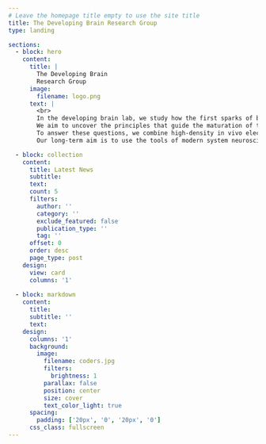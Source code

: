 ```yaml
---
# Leave the homepage title empty to use the site title
title: The Developing Brain Research Group
type: landing

sections:
  - block: hero
    content:
      title: |
        The Developing Brain
        Research Group
      image:
        filename: logo.png
      text: |
	    <br>
		In the developing brain lab, we study how the first sparks of brain activity mature into the flexible, balanced networks that let us do all the complex behaviors  that truly make us human. 
		We aim to uncover the principles that guide the maturation of the subtle balance between excitatory and inhibitory neurons,	and how through their tug-of-war that unfolds over development emerge complex neural dynamics.
		To answer these questions, we combine high-density in vivo electrophysiology, opto- and chemogenetics in neonatal mice. We pair experiments with spiking neural network models to test mechanisms, and we aim at validating our findings against human neonatal EEG.
		Our long-term aim is to use the tools of modern system neuroscience to advance our understanding of the very first steps of brain development, and to translate these insights into novel approaches to alter the course of neurodevelopmental disorders such as autism, epilepsy and schizophrenia.

  - block: collection
    content:
      title: Latest News
      subtitle:
      text:
      count: 5
      filters:
        author: ''
        category: ''
        exclude_featured: false
        publication_type: ''
        tag: ''
      offset: 0
      order: desc
      page_type: post
    design:
      view: card
      columns: '1'
  
  - block: markdown
    content:
      title:
      subtitle: ''
      text:
    design:
      columns: '1'
      background:
        image: 
          filename: coders.jpg
          filters:
            brightness: 1
          parallax: false
          position: center
          size: cover
          text_color_light: true
      spacing:
        padding: ['20px', '0', '20px', '0']
      css_class: fullscreen
---
```

